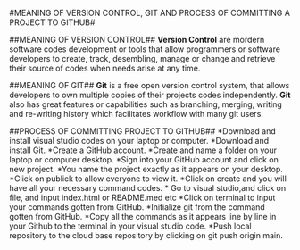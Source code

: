 #MEANING OF VERSION CONTROL, GIT AND PROCESS OF COMMITTING A PROJECT TO GITHUB#

##MEANING OF VERSION CONTROL##
    **Version Control** are mordern software codes development or tools that allow programmers or software developers to create, track, desembling, manage or change and retrieve their source of codes when needs arise at any time.

##MEANING OF GIT##
    **Git** is a free open version control system, that allows developers to own multiple copies of their projects codes independently. **Git** also has great features or capabilities such as branching, merging, writing and re-writing history which facilitates workflow with many git users.

##PROCESS OF COMMITTING PROJECT TO GITHUB##
    *Download and install visual studio codes on your laptop or computer.
    *Download and install Git.
    *Create a GitHub account.
    *Create and name a folder on your laptop or computer desktop.
    *Sign into your GitHub account and click on new project.
    *You name the project exactly as it appears on your desktop.
    *Click on publick to allow everyone to view it.
    *Click on create and you will have all your necessary command codes.
    * Go to visual studio,and click on file, and input index.html or README.med etc
    *Click on terminal to input your commands gotten from GitHub.
    *Initialize git from the command gotten from GitHub.
    *Copy all the commands as it appears line by line in your Github to the terminal in your visual studio code.
    *Push local repository to the cloud base repository by clicking on git push origin main.

